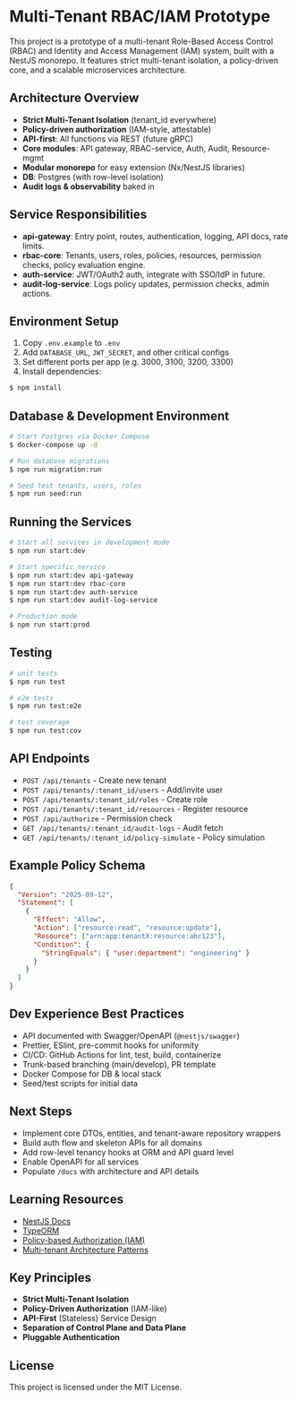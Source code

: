 # Multi-Tenant RBAC/IAM Prototype

This project is a prototype of a multi-tenant Role-Based Access Control (RBAC) and Identity and Access Management (IAM) system, built with a NestJS monorepo. It features strict multi-tenant isolation, a policy-driven core, and a scalable microservices architecture.

## Architecture Overview

- **Strict Multi-Tenant Isolation** (tenant_id everywhere)
- **Policy-driven authorization** (IAM-style, attestable)
- **API-first**: All functions via REST (future gRPC)
- **Core modules**: API gateway, RBAC-service, Auth, Audit, Resource-mgmt
- **Modular monorepo** for easy extension (Nx/NestJS libraries)
- **DB**: Postgres (with row-level isolation)
- **Audit logs & observability** baked in

## Service Responsibilities

- **api-gateway**: Entry point, routes, authentication, logging, API docs, rate limits.
- **rbac-core**: Tenants, users, roles, policies, resources, permission checks, policy evaluation engine.
- **auth-service**: JWT/OAuth2 auth, integrate with SSO/IdP in future.
- **audit-log-service**: Logs policy updates, permission checks, admin actions.

## Environment Setup

1. Copy `.env.example` to `.env`
2. Add `DATABASE_URL`, `JWT_SECRET`, and other critical configs
3. Set different ports per app (e.g. 3000, 3100, 3200, 3300)
4. Install dependencies:

```bash
$ npm install
```

## Database & Development Environment

```bash
# Start Postgres via Docker Compose
$ docker-compose up -d

# Run database migrations
$ npm run migration:run

# Seed test tenants, users, roles
$ npm run seed:run
```

## Running the Services

```bash
# Start all services in development mode
$ npm run start:dev

# Start specific service
$ npm run start:dev api-gateway
$ npm run start:dev rbac-core
$ npm run start:dev auth-service
$ npm run start:dev audit-log-service

# Production mode
$ npm run start:prod
```

## Testing

```bash
# unit tests
$ npm run test

# e2e tests
$ npm run test:e2e

# test coverage
$ npm run test:cov
```

## API Endpoints

- `POST /api/tenants` - Create new tenant
- `POST /api/tenants/:tenant_id/users` - Add/invite user
- `POST /api/tenants/:tenant_id/roles` - Create role
- `POST /api/tenants/:tenant_id/resources` - Register resource
- `POST /api/authorize` - Permission check
- `GET /api/tenants/:tenant_id/audit-logs` - Audit fetch
- `GET /api/tenants/:tenant_id/policy-simulate` - Policy simulation

## Example Policy Schema

```json
{
  "Version": "2025-09-12",
  "Statement": [
    {
      "Effect": "Allow",
      "Action": ["resource:read", "resource:update"],
      "Resource": ["arn:app:tenantX:resource:abc123"],
      "Condition": {
        "StringEquals": { "user:department": "engineering" }
      }
    }
  ]
}
```

## Dev Experience Best Practices

- API documented with Swagger/OpenAPI (`@nestjs/swagger`)
- Prettier, ESlint, pre-commit hooks for uniformity
- CI/CD: GitHub Actions for lint, test, build, containerize
- Trunk-based branching (main/develop), PR template
- Docker Compose for DB & local stack
- Seed/test scripts for initial data

## Next Steps

- Implement core DTOs, entities, and tenant-aware repository wrappers
- Build auth flow and skeleton APIs for all domains
- Add row-level tenancy hooks at ORM and API guard level
- Enable OpenAPI for all services
- Populate `/docs` with architecture and API details

## Learning Resources

- [NestJS Docs](https://docs.nestjs.com)
- [TypeORM](https://typeorm.io)
- [Policy-based Authorization (IAM)](https://docs.aws.amazon.com/IAM/latest/UserGuide/access_policies.html)
- [Multi-tenant Architecture Patterns](https://docs.microsoft.com/en-us/azure/architecture/guide/multitenant/overview)

## Key Principles

- **Strict Multi-Tenant Isolation**
- **Policy-Driven Authorization** (IAM-like)
- **API-First** (Stateless) Service Design
- **Separation of Control Plane and Data Plane**
- **Pluggable Authentication**

## License

This project is licensed under the MIT License.
